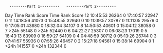       --------Part 1---------   --------Part 2---------
Day       Time    Rank  Score       Time    Rank  Score
 12   10:45:53   26264      0   17:40:57   22947      0
 11   14:18:56   41073      0   15:48:55   32940      0
 10   11:09:57   30787      0   11:11:05   29576      0
  9   17:05:01   43680      0   18:32:04   34107      0
  8   14:50:53   40601      0   15:04:12   38058      0
  7       >24h   55148      0       >24h   52440      0
  6   04:22:27   25307      0   06:08:23   17019      0
  5   16:43:13   63909      0   16:59:27   54109      0
  4   04:48:59   30712      0   05:13:26   26744      0
  3   07:41:57   55936      0   07:55:26   46457      0
  2   15:27:18   94561      0   15:38:14   69904      0
  1       >24h  141557      0       >24h  132344      0
